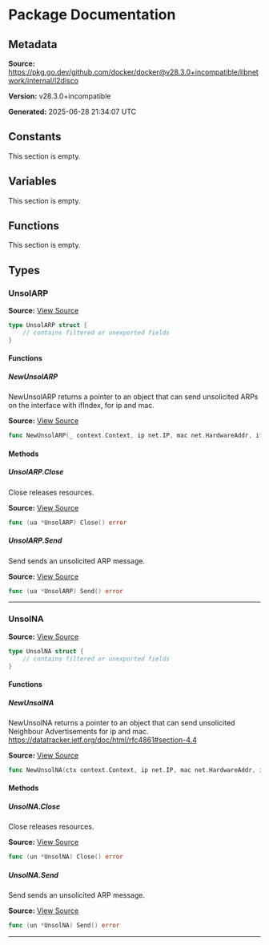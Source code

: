 # Package Documentation

## Metadata

**Source:** https://pkg.go.dev/github.com/docker/docker@v28.3.0+incompatible/libnetwork/internal/l2disco

**Version:** v28.3.0+incompatible

**Generated:** 2025-06-28 21:34:07 UTC

## Constants

This section is empty.

## Variables

This section is empty.

## Functions

This section is empty.

## Types

### UnsolARP

**Source:** [View Source](https://github.com/docker/docker/blob/v28.3.0/libnetwork/internal/l2disco/unsol_arp_linux.go#L31)  

```go
type UnsolARP struct {
	// contains filtered or unexported fields
}
```

#### Functions

##### NewUnsolARP

NewUnsolARP returns a pointer to an object that can send unsolicited ARPs on
the interface with ifIndex, for ip and mac.

**Source:** [View Source](https://github.com/docker/docker/blob/v28.3.0/libnetwork/internal/l2disco/unsol_arp_linux.go#L39)  

```go
func NewUnsolARP(_ context.Context, ip net.IP, mac net.HardwareAddr, ifIndex int) (*UnsolARP, error)
```

#### Methods

##### UnsolARP.Close

Close releases resources.

**Source:** [View Source](https://github.com/docker/docker/blob/v28.3.0/libnetwork/internal/l2disco/unsol_arp_linux.go#L71)  

```go
func (ua *UnsolARP) Close() error
```

##### UnsolARP.Send

Send sends an unsolicited ARP message.

**Source:** [View Source](https://github.com/docker/docker/blob/v28.3.0/libnetwork/internal/l2disco/unsol_arp_linux.go#L66)  

```go
func (ua *UnsolARP) Send() error
```

---

### UnsolNA

**Source:** [View Source](https://github.com/docker/docker/blob/v28.3.0/libnetwork/internal/l2disco/unsol_na_linux.go#L28)  

```go
type UnsolNA struct {
	// contains filtered or unexported fields
}
```

#### Functions

##### NewUnsolNA

NewUnsolNA returns a pointer to an object that can send unsolicited Neighbour
Advertisements for ip and mac.
https://datatracker.ietf.org/doc/html/rfc4861#section-4.4

**Source:** [View Source](https://github.com/docker/docker/blob/v28.3.0/libnetwork/internal/l2disco/unsol_na_linux.go#L37)  

```go
func NewUnsolNA(ctx context.Context, ip net.IP, mac net.HardwareAddr, ifIndex int) (*UnsolNA, error)
```

#### Methods

##### UnsolNA.Close

Close releases resources.

**Source:** [View Source](https://github.com/docker/docker/blob/v28.3.0/libnetwork/internal/l2disco/unsol_na_linux.go#L87)  

```go
func (un *UnsolNA) Close() error
```

##### UnsolNA.Send

Send sends an unsolicited ARP message.

**Source:** [View Source](https://github.com/docker/docker/blob/v28.3.0/libnetwork/internal/l2disco/unsol_na_linux.go#L75)  

```go
func (un *UnsolNA) Send() error
```

---


